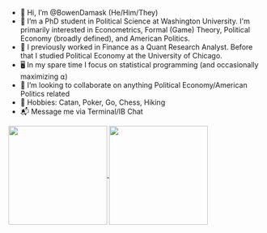 - 👋 Hi, I’m @BowenDamask (He/Him/They)
- 👀 I’m a PhD student in Political Science at Washington University. I'm primarily interested in Econometrics, Formal (Game) Theory, Political Economy (broadly defined), and American Politics.
- 🌲 I previously worked in Finance as a Quant Research Analyst. Before that I studied Political Economy at the University of Chicago.
- 🖥️ In my spare time I focus on statistical programming (and occasionally maximizing ⍺)
- 🧠 I’m looking to collaborate on anything Political Economy/American Politics related
- 👾 Hobbies: Catan, Poker, Go, Chess, Hiking
- 📬 Message me via Terminal/IB Chat

<a href="https://github.com/BowenDamask/github-readme-stats">
  <picture>
    <source
      srcset="https://github-readme-stats.vercel.app/api?username=BowenDamask&rank_icon=github&theme=dark#gh-dark-mode-only&custom_title=Statistics&card_width=320"
      media="(prefers-color-scheme: dark)"
    />
    <source
      srcset="https://github-readme-stats.vercel.app/api?username=BowenDamask&rank_icon=github&theme=light&custom_title=Statistics&card_width=320"
      media="(prefers-color-scheme: light), (prefers-color-scheme: no-preference)"
    />
    <img height=195 align="center" src="https://github-readme-stats.vercel.app/api?username=BowenDamask&rank_icon=github&theme=dark#gh-dark-mode-only&custom_title=Statistics&card_width=320" />
  </picture>
</a>
<a href="https://github.com/NickCH-K/convoychat">
  <picture>
    <source
      srcset="https://github-readme-stats.vercel.app/api/top-langs?username=NickCH-K&theme=dark&layout=compact&hide_progress=true&langs_count=8&card_width=320"
      media="(prefers-color-scheme: dark)"
    />
    <source
      srcset="https://github-readme-stats.vercel.app/api/top-langs?username=NickCH-K&theme=light&layout=compact&hide_progress=true&langs_count=8&card_width=320"
      media="(prefers-color-scheme: light), (prefers-color-scheme: no-preference)"
    />
    <img height=195 align="center" src="https://github-readme-stats.vercel.app/api/top-langs?username=NickCH-K&theme=dark&layout=compact&hide_progress=true&langs_count=8&card_width=320" />
  </picture>
</a>






